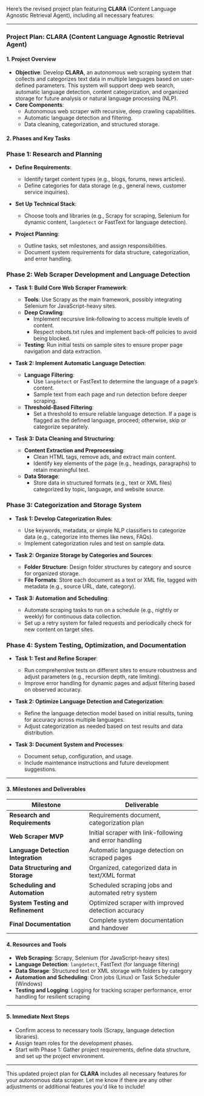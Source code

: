 Here’s the revised project plan featuring **CLARA** (Content Language Agnostic Retrieval Agent), including all necessary features:

---

### **Project Plan: CLARA (Content Language Agnostic Retrieval Agent)**

#### **1. Project Overview**
   - **Objective**: Develop **CLARA**, an autonomous web scraping system that collects and categorizes text data in multiple languages based on user-defined parameters. This system will support deep web search, automatic language detection, content categorization, and organized storage for future analysis or natural language processing (NLP).
   - **Core Components**:
     - Autonomous web scraper with recursive, deep crawling capabilities.
     - Automatic language detection and filtering.
     - Data cleaning, categorization, and structured storage.

#### **2. Phases and Key Tasks**

### **Phase 1: Research and Planning**
   - **Define Requirements**:
     - Identify target content types (e.g., blogs, forums, news articles).
     - Define categories for data storage (e.g., general news, customer service inquiries).
   
   - **Set Up Technical Stack**:
     - Choose tools and libraries (e.g., Scrapy for scraping, Selenium for dynamic content, `langdetect` or FastText for language detection).
   
   - **Project Planning**:
     - Outline tasks, set milestones, and assign responsibilities.
     - Document system requirements for data structure, categorization, and error handling.

### **Phase 2: Web Scraper Development and Language Detection**
   - **Task 1: Build Core Web Scraper Framework**:
     - **Tools**: Use Scrapy as the main framework, possibly integrating Selenium for JavaScript-heavy sites.
     - **Deep Crawling**:
       - Implement recursive link-following to access multiple levels of content.
       - Respect robots.txt rules and implement back-off policies to avoid being blocked.
     - **Testing**: Run initial tests on sample sites to ensure proper page navigation and data extraction.

   - **Task 2: Implement Automatic Language Detection**:
     - **Language Filtering**:
       - Use `langdetect` or FastText to determine the language of a page’s content.
       - Sample text from each page and run detection before deeper scraping.
     - **Threshold-Based Filtering**:
       - Set a threshold to ensure reliable language detection. If a page is flagged as the defined language, proceed; otherwise, skip or categorize separately.

   - **Task 3: Data Cleaning and Structuring**:
     - **Content Extraction and Preprocessing**:
       - Clean HTML tags, remove ads, and extract main content.
       - Identify key elements of the page (e.g., headings, paragraphs) to retain meaningful text.
     - **Data Storage**:
       - Store data in structured formats (e.g., text or XML files) categorized by topic, language, and website source.

### **Phase 3: Categorization and Storage System**
   - **Task 1: Develop Categorization Rules**:
     - Use keywords, metadata, or simple NLP classifiers to categorize data (e.g., categorize into themes like news, FAQs).
     - Implement categorization rules and test on sample data.

   - **Task 2: Organize Storage by Categories and Sources**:
     - **Folder Structure**: Design folder structures by category and source for organized storage.
     - **File Formats**: Store each document as a text or XML file, tagged with metadata (e.g., source URL, date, category).

   - **Task 3: Automation and Scheduling**:
     - Automate scraping tasks to run on a schedule (e.g., nightly or weekly) for continuous data collection.
     - Set up a retry system for failed requests and periodically check for new content on target sites.

### **Phase 4: System Testing, Optimization, and Documentation**
   - **Task 1: Test and Refine Scraper**:
     - Run comprehensive tests on different sites to ensure robustness and adjust parameters (e.g., recursion depth, rate limiting).
     - Improve error handling for dynamic pages and adjust filtering based on observed accuracy.

   - **Task 2: Optimize Language Detection and Categorization**:
     - Refine the language detection model based on initial results, tuning for accuracy across multiple languages.
     - Adjust categorization as needed based on test results and data distribution.

   - **Task 3: Document System and Processes**:
     - Document setup, configuration, and usage.
     - Include maintenance instructions and future development suggestions.

---

#### **3. Milestones and Deliverables**

| Milestone                          | Deliverable                                           |
|------------------------------------|-------------------------------------------------------|
| **Research and Requirements**      | Requirements document, categorization plan            |
| **Web Scraper MVP**                | Initial scraper with link-following and error handling|
| **Language Detection Integration** | Automatic language detection on scraped pages         |
| **Data Structuring and Storage**   | Organized, categorized data in text/XML format        |
| **Scheduling and Automation**      | Scheduled scraping jobs and automated retry system    |
| **System Testing and Refinement**  | Optimized scraper with improved detection accuracy    |
| **Final Documentation**            | Complete system documentation and handover            |

#### **4. Resources and Tools**
   - **Web Scraping**: Scrapy, Selenium (for JavaScript-heavy sites)
   - **Language Detection**: `langdetect`, FastText (for language filtering)
   - **Data Storage**: Structured text or XML storage with folders by category
   - **Automation and Scheduling**: Cron jobs (Linux) or Task Scheduler (Windows)
   - **Testing and Logging**: Logging for tracking scraper performance, error handling for resilient scraping

---

#### **5. Immediate Next Steps**
   - Confirm access to necessary tools (Scrapy, language detection libraries).
   - Assign team roles for the development phases.
   - Start with Phase 1: Gather project requirements, define data structure, and set up the project environment.

---

This updated project plan for **CLARA** includes all necessary features for your autonomous data scraper. Let me know if there are any other adjustments or additional features you'd like to include!